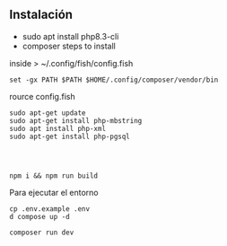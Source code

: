 ## Instalación

- sudo apt install php8.3-cli
- composer steps to install

inside > ~/.config/fish/config.fish

```
set -gx PATH $PATH $HOME/.config/composer/vendor/bin
```

rource config.fish

```
sudo apt-get update
sudo apt-get install php-mbstring
sudo apt install php-xml
sudo apt-get install php-pgsql




npm i && npm run build

```

Para ejecutar el entorno

```
cp .env.example .env
d compose up -d

composer run dev


```
